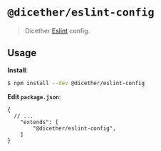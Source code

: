 # `@dicether/eslint-config`

> Dicether [Eslint](https://eslint.org) config.

## Usage

**Install**:

```bash
$ npm install --dev @dicether/eslint-config
```

**Edit `package.json`**:

```jsonc
{
  // ...
    "extends": [
        "@dicether/eslint-config",
    ]
}
```

